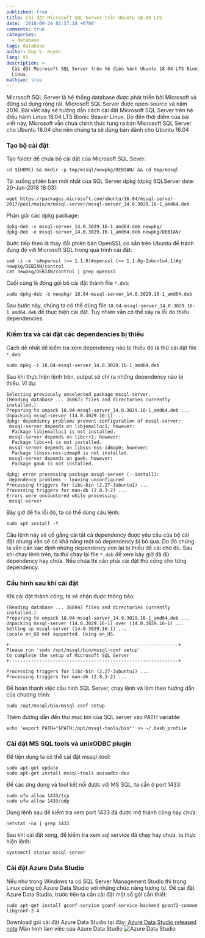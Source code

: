 ```yaml
---
published: true
title: Cài đặt Microsoft SQL Server trên Ubuntu 18.04 LTS
date: '2018-09-24 02:57:18 +0700'
comments: true
categories:
  - database
tags: database
author: Duy V. Huynh
lang: VI
description: >-
  Cài đặt Microsoft SQL Server trên hệ điều hành Ubuntu 18.04 LTS Bionic Beaver
  Linux.
mathjax: true
---
```


Microsoft SQL Server là hệ thống database được phát triển bởi Microsoft và đừng sử dụng rộng rãi. Microsoft SQL Server được open-source và năm 2016. Bài viết này sẽ hướng dẫn cách cài đặt Microsoft SQL Server trên hệ điều hành Linux 18.04 LTS Bionic Beaver Linux. Do đến thời điểm của bài viết này, Microsoft vẫn chưa chính thức tung ra bản Microsoft SQL Server cho Ubuntu 18.04 cho nên chúng ta sẽ dùng bản dành cho Ubuntu 16.04

### Tạo bộ cài đặt 
Tạo folder để chứa bộ cài đặt của Microsoft SQL Sever:
```shell
cd ${HOME} && mkdir -p tmp/mssql/newpkg/DEBIAN/ && cd tmp/mssql
```
Tải xuống phiên bản mới nhất của SQL Server dpkg (dpkg SQLServer date: 20-Jun-2018 18:03):
```shell
wget https://packages.microsoft.com/ubuntu/16.04/mssql-server-2017/pool/main/m/mssql-server/mssql-server_14.0.3029.16-1_amd64.deb
```
Phân giải các dpkg package:
```shell
dpkg-deb -x mssql-server_14.0.3029.16-1_amd64.deb newpkg/
dpkg-deb -e mssql-server_14.0.3029.16-1_amd64.deb newpkg/DEBIAN/
```
Bước tiếp theo là thay đổi phiên bản OpenSSL có sắn trên Ubuntu để tránh đụng độ với Microsoft SQL trong quá trình cài đặt:
```shell
sed -i -e 's#openssl (<= 1.1.0)#openssl (<= 1.1.0g-2ubuntu4.1)#g' newpkg/DEBIAN/control
cat newpkg/DEBIAN/control | grep openssl
```
Cuối cùng là đóng gói bộ cài đặt thành file `*.deb`:
```shell
sudo dpkg-deb -b newpkg/ 18.04-mssql-server_14.0.3029.16-1_amd64.deb
```  

Sau bước này, chúng ta có thể dùng file `18.04-mssql-server_14.0.3029.16-1_amd64.deb` để thực hiện cài đặt. Tuy nhiên vẫn có thể xảy ra lỗi do thiếu dependencies.

### Kiểm tra và cài đặt các dependencies bị thiếu
Cách dễ nhất để kiểm tra xem dependency nào bị thiếu đó là thử cài đặt file `*.deb`:
```shell 
sudo dpkg -i 18.04-mssql-server_14.0.3029.16-1_amd64.deb
```
Sau khi thực hiện lệnh trên, output sẽ chỉ ra những dependency nào bị thiếu. Ví dụ:
```shell
Selecting previously unselected package mssql-server.
(Reading database ... 368673 files and directories currently installed.)
Preparing to unpack 18.04-mssql-server_14.0.3029.16-1_amd64.deb ...
Unpacking mssql-server (14.0.3029.16-1) ...
dpkg: dependency problems prevent configuration of mssql-server:
 mssql-server depends on libjemalloc1; however:
  Package libjemalloc1 is not installed.
 mssql-server depends on libc++1; however:
  Package libc++1 is not installed.
 mssql-server depends on libsss-nss-idmap0; however:
  Package libsss-nss-idmap0 is not installed.
 mssql-server depends on gawk; however:
  Package gawk is not installed.

dpkg: error processing package mssql-server (--install):
 dependency problems - leaving unconfigured
Processing triggers for libc-bin (2.27-3ubuntu1) ...
Processing triggers for man-db (2.8.3-2) ...
Errors were encountered while processing:
 mssql-server
```

Bây giờ để fix lỗi đó, ta có thể dùng câu lệnh:
```shell
sudo apt install -f
```
Câu lệnh này sẽ cố gắng cài tất cả dependency được yêu cầu của bộ cài đặt nhưng vẫn sẽ có khả năng một số dependency bị bỏ qua. Do đó chúng ta vẫn cần xác định những dependency còn lại bị thiếu đề cài cho đủ. Sau khi chạy lệnh trên, ta thử chạy lại file `*.deb` để xem bây giờ đã đủ dependency hay chưa. Nếu chưa thì cần phải cài đặt thủ công cho từng dependency.

### Cấu hình sau khi cài đặt
Khi cài đặt thành công, ta sẽ nhận được thông báo:
```shell
(Reading database ... 368947 files and directories currently installed.)
Preparing to unpack 18.04-mssql-server_14.0.3029.16-1_amd64.deb ...
Unpacking mssql-server (14.0.3029.16-1) over (14.0.3029.16-1) ...
Setting up mssql-server (14.0.3029.16-1) ...
Locale en_GB not supported. Using en_US.

+--------------------------------------------------------------+
Please run 'sudo /opt/mssql/bin/mssql-conf setup'
to complete the setup of Microsoft SQL Server
+--------------------------------------------------------------+

Processing triggers for libc-bin (2.27-3ubuntu1) ...
Processing triggers for man-db (2.8.3-2) ...
```
Để hoàn thành việc câu hình SQL Server, chạy lệnh và làm theo hướng dẫn của chương trình:
```shell
sudo /opt/mssql/bin/mssql-conf setup
```

Thêm đường dẫn đến thư mục bin của SQL server vào PATH variable:
```shell
echo 'export PATH="$PATH:/opt/mssql-tools/bin"' >> ~/.bash_profile
```

### Cài đặt MS SQL tools và unixODBC plugin
Để tiện dụng ta có thể cài đặt mssql-tool:
```shell
sudo apt-get update 
sudo apt-get install mssql-tools unixodbc-dev
```
Để các ứng dụng và tool kết nối được với MS SQL, ta cần ở port 1433:
```shell
sudo ufw allow 1433/tcp
sudo ufw allow 1433/udp
```
Dùng lệnh sau để kiểm tra xem port 1433 đã được mở thành công hay chưa:
```shell
netstat -na | grep 1433
```
Sau khi cài đặt xong, để kiểm tra xem sql service đã chạy hay chưa, ta thực hiện lệnh:
```shell
systemctl status mssql-server
```

### Cài đặt Azure Data Studio
Nếu như trong Windows ta có SQL Server Management Studio thì trong Linux cũng có Azure Data Studio với những chức năng tương tự. Để cài đặt Azure Data Studio, trước tiên ta cần cài đặt một số gói cần thiết:
```shell
sudo apt-get install gconf-service gconf-service-backend gconf2-common libgconf-2-4
```
Download gói cài đặt Azure Data Studio tại đây: [Azure Data Studio released note]( https://docs.microsoft.com/en-gb/sql/azure-data-studio/download?view=sql-server-2017)
Màn hình làm việc của Azure Data Studio
![Azure Data Studio](https://lh3.googleusercontent.com/_A45Q8irYdlR-ThTdsPtNdPwMLwUpO3rBztgOz0yKNYjXtU2AWEUFzMGtBnnPHH8BFr7EXeewzs7gBrwe7ID27LbvrUmDfv-TtQXrkETE2YbLvNvk0qGvN3UTVGi0RhlwMoIG0UzhSCeHLOWx1S9fUEX3LkN_Zlz7a2w2KMT8MJAcQytOEOoMnMx7KP3EaBR1HSlr1x2QAXYmo_jDi6afKaK3U6nT9WuWeAug0ECJaJCRR0CWQn9ewzLGB1WxZcHvzLLPMYU_yjFpa4juNGihNN8CSjCbtXD8YCZowShV7kEx9ZeopjaV9Y7Mk1SRzmbc1d8wIn2SfV4XBs6AFnAr7jeEXhmVVQ-x34T8lX4iCzSC4rwyA_FchoUqQmWB6NWbPxObEqDeuJA29PSWElF7gcNjAbYw5Rhrlx_lMT5QfK7WbIAntsG9vYJPaBuYoJcgNsFKrdqXxD_dIMDuNscLk2r3QKAXxhcGrNzJzkGR9I-2Doxp5clRnKEl8LwseTN8zcZCtjd8VnBMhO9Z3A4gpSdZyVlBavJHEcTx9TsC4g0J_M8MIdtVSmINkbEp2ZC-RPNN1Ir-b9ZDD2-jke9-etdj3LBE-ldPHHgHOK9NnPwXYNZ0BHNYDPwm0xcxQSu4qWwzsSW3RHcv_7icnXxt7385VtGe8bO_aRZ9N4HI3BhOaSQJjKRVuxR=w1190-h669-no)
